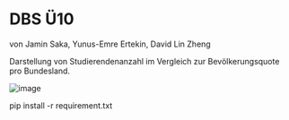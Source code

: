 # DBS Ü10
von Jamin Saka, Yunus-Emre Ertekin, David Lin Zheng

Darstellung von Studierendenanzahl im Vergleich zur Bevölkerungsquote pro Bundesland.

![image](https://github.com/ItsJamin/database-systems-assignment/assets/103188307/a50d9de4-334c-4c09-ad34-ffbc0e9e0021)

pip install -r requirement.txt